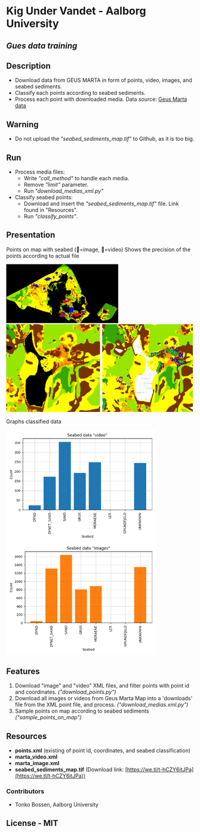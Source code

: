 
# Kig Under Vandet - Aalborg University
## _Gues data training_

## Description
- Download data from GEUS MARTA in form of points, video, images, and seabed sediments. 
- Classify each points according to seabed sediments.
- Process each point with downloaded media.
Data source: [Geus Marta data](
https://data.geus.dk/geusmap/?mapname=marta#baslay=baseMapDa&optlay=&extent=19081.47838710714,5990066.985780745,1043081.4783871071,6481066.985780745)

## Warning
- Do not upload the _"seabed_sediments_map.tif"_ to Github, as it is too big.
  
## Run
- Process media files:
  - Write _"call_method"_ to handle each media.
  - Remove _"limit"_ parameter.
  - Run _"download_medias_xml.py"_
- Classify seabed points:
  - Download and insert the _"seabed_sediments_map.tif"_ file. Link found in "Resources".
  - Run _"classify_points"_.

## Presentation
Points on map with seabed (🔴=image, 🔵=video)     Shows the precision of the points according to actual file
<p float="left">
  <img src="presentation/seabed_map_with_plots.png" width="300" />
  <img src="presentation/precision.png" width="500" />
</p>

Graphs classified data
<p float="left">
  <img src="presentation/seabed_data_video.png" width="400" />
  <img src="presentation/seabed_data_images.png" width="400" /> 
</p>

## Features
1. Download "image" and "video" XML files, and filter points with point id and coordinates. _("download_points.py")_
2. Download all images or videos from Geus Marta Map into a 'downloads' file from the XML point file, and process. _("download_medias.xml.py")_
3. Sample points on map according to seabed sediments _("sample_points_on_map")_

## Resources
- __points.xml__ (existing of point id, coordinates, and seabed classification)
- __marta_video.xml__
- __marta_image.xml__
- __seabed_sediments_map.tif__ (Download link: [https://we.tl/t-hCZY6itJPa](https://we.tl/t-hCZY6itJPa))

### Contributors
- Tonko Bossen, Aalborg University

## License - MIT
